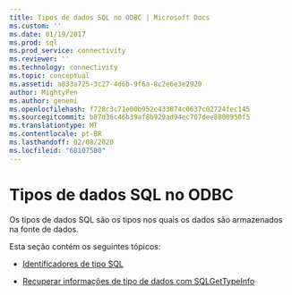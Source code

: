 ```yaml
---
title: Tipos de dados SQL no ODBC | Microsoft Docs
ms.custom: ''
ms.date: 01/19/2017
ms.prod: sql
ms.prod_service: connectivity
ms.reviewer: ''
ms.technology: connectivity
ms.topic: conceptual
ms.assetid: a833a725-3c27-4d6b-9f6a-8c2e6e3e2920
author: MightyPen
ms.author: genemi
ms.openlocfilehash: f728c3c71e00b952c433874c0637c02724fec145
ms.sourcegitcommit: b87d36c46b39af8b929ad94ec707dee8800950f5
ms.translationtype: MT
ms.contentlocale: pt-BR
ms.lasthandoff: 02/08/2020
ms.locfileid: "68107500"
---
```

# <a name="sql-data-types-in-odbc"></a>Tipos de dados SQL no ODBC
Os tipos de dados SQL são os tipos nos quais os dados são armazenados na fonte de dados.  
  
 Esta seção contém os seguintes tópicos:  
  
-   [Identificadores de tipo SQL](../../../odbc/reference/develop-app/sql-type-identifiers.md)  
  
-   [Recuperar informações de tipo de dados com SQLGetTypeInfo](../../../odbc/reference/develop-app/retrieving-data-type-information-with-sqlgettypeinfo.md)
